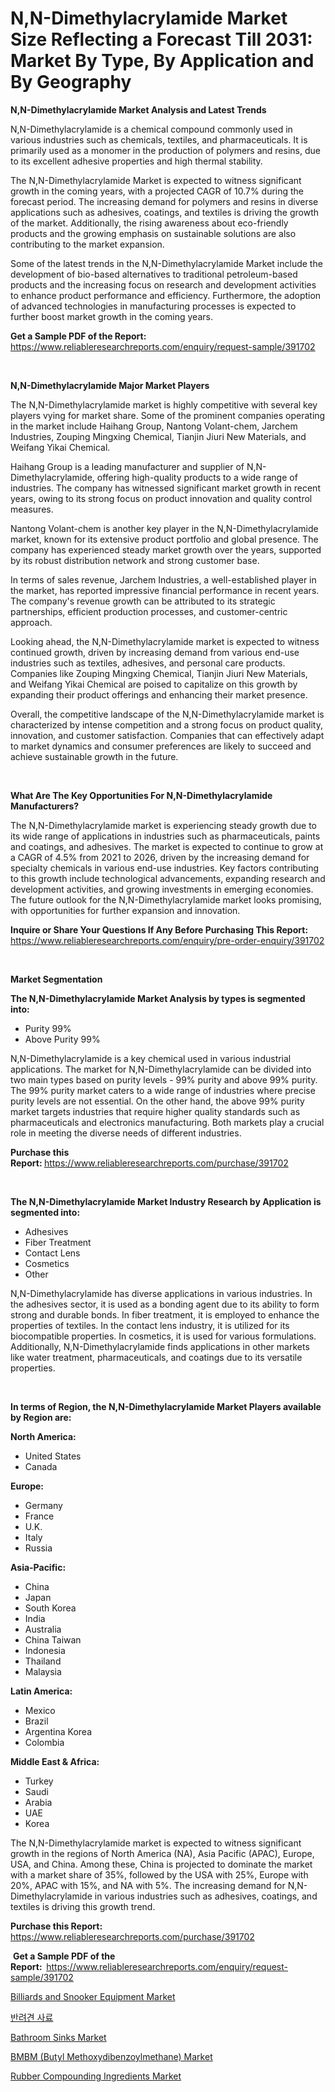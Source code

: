 <p><h1>N,N-Dimethylacrylamide Market Size Reflecting a Forecast Till 2031: Market By Type, By Application and By Geography</h1></p><p><strong>N,N-Dimethylacrylamide Market Analysis and Latest Trends</strong></p>
<p><p>N,N-Dimethylacrylamide is a chemical compound commonly used in various industries such as chemicals, textiles, and pharmaceuticals. It is primarily used as a monomer in the production of polymers and resins, due to its excellent adhesive properties and high thermal stability.</p><p>The N,N-Dimethylacrylamide Market is expected to witness significant growth in the coming years, with a projected CAGR of 10.7% during the forecast period. The increasing demand for polymers and resins in diverse applications such as adhesives, coatings, and textiles is driving the growth of the market. Additionally, the rising awareness about eco-friendly products and the growing emphasis on sustainable solutions are also contributing to the market expansion.</p><p>Some of the latest trends in the N,N-Dimethylacrylamide Market include the development of bio-based alternatives to traditional petroleum-based products and the increasing focus on research and development activities to enhance product performance and efficiency. Furthermore, the adoption of advanced technologies in manufacturing processes is expected to further boost market growth in the coming years.</p></p>
<p><strong>Get a Sample PDF of the Report:&nbsp;</strong> <a href="https://www.reliableresearchreports.com/enquiry/request-sample/391702">https://www.reliableresearchreports.com/enquiry/request-sample/391702</a></p>
<p>&nbsp;</p>
<p><strong>N,N-Dimethylacrylamide Major Market Players</strong></p>
<p><p>The N,N-Dimethylacrylamide market is highly competitive with several key players vying for market share. Some of the prominent companies operating in the market include Haihang Group, Nantong Volant-chem, Jarchem Industries, Zouping Mingxing Chemical, Tianjin Jiuri New Materials, and Weifang Yikai Chemical.</p><p>Haihang Group is a leading manufacturer and supplier of N,N-Dimethylacrylamide, offering high-quality products to a wide range of industries. The company has witnessed significant market growth in recent years, owing to its strong focus on product innovation and quality control measures.</p><p>Nantong Volant-chem is another key player in the N,N-Dimethylacrylamide market, known for its extensive product portfolio and global presence. The company has experienced steady market growth over the years, supported by its robust distribution network and strong customer base.</p><p>In terms of sales revenue, Jarchem Industries, a well-established player in the market, has reported impressive financial performance in recent years. The company's revenue growth can be attributed to its strategic partnerships, efficient production processes, and customer-centric approach.</p><p>Looking ahead, the N,N-Dimethylacrylamide market is expected to witness continued growth, driven by increasing demand from various end-use industries such as textiles, adhesives, and personal care products. Companies like Zouping Mingxing Chemical, Tianjin Jiuri New Materials, and Weifang Yikai Chemical are poised to capitalize on this growth by expanding their product offerings and enhancing their market presence.</p><p>Overall, the competitive landscape of the N,N-Dimethylacrylamide market is characterized by intense competition and a strong focus on product quality, innovation, and customer satisfaction. Companies that can effectively adapt to market dynamics and consumer preferences are likely to succeed and achieve sustainable growth in the future.</p></p>
<p>&nbsp;</p>
<p><strong>What Are The Key Opportunities For N,N-Dimethylacrylamide Manufacturers?</strong></p>
<p><p>The N,N-Dimethylacrylamide market is experiencing steady growth due to its wide range of applications in industries such as pharmaceuticals, paints and coatings, and adhesives. The market is expected to continue to grow at a CAGR of 4.5% from 2021 to 2026, driven by the increasing demand for specialty chemicals in various end-use industries. Key factors contributing to this growth include technological advancements, expanding research and development activities, and growing investments in emerging economies. The future outlook for the N,N-Dimethylacrylamide market looks promising, with opportunities for further expansion and innovation.</p></p>
<p><strong>Inquire or Share Your Questions If Any Before Purchasing This Report:</strong> <a href="https://www.reliableresearchreports.com/enquiry/pre-order-enquiry/391702">https://www.reliableresearchreports.com/enquiry/pre-order-enquiry/391702</a></p>
<p>&nbsp;</p>
<p><strong>Market Segmentation</strong></p>
<p><strong>The N,N-Dimethylacrylamide Market Analysis by types is segmented into:</strong></p>
<p><ul><li>Purity 99%</li><li>Above Purity 99%</li></ul></p>
<p><p>N,N-Dimethylacrylamide is a key chemical used in various industrial applications. The market for N,N-Dimethylacrylamide can be divided into two main types based on purity levels - 99% purity and above 99% purity. The 99% purity market caters to a wide range of industries where precise purity levels are not essential. On the other hand, the above 99% purity market targets industries that require higher quality standards such as pharmaceuticals and electronics manufacturing. Both markets play a crucial role in meeting the diverse needs of different industries.</p></p>
<p><strong>Purchase this Report:&nbsp;</strong><a href="https://www.reliableresearchreports.com/purchase/391702">https://www.reliableresearchreports.com/purchase/391702</a></p>
<p>&nbsp;</p>
<p><strong>The N,N-Dimethylacrylamide Market Industry Research by Application is segmented into:</strong></p>
<p><ul><li>Adhesives</li><li>Fiber Treatment</li><li>Contact Lens</li><li>Cosmetics</li><li>Other</li></ul></p>
<p><p>N,N-Dimethylacrylamide has diverse applications in various industries. In the adhesives sector, it is used as a bonding agent due to its ability to form strong and durable bonds. In fiber treatment, it is employed to enhance the properties of textiles. In the contact lens industry, it is utilized for its biocompatible properties. In cosmetics, it is used for various formulations. Additionally, N,N-Dimethylacrylamide finds applications in other markets like water treatment, pharmaceuticals, and coatings due to its versatile properties.</p></p>
<p>&nbsp;</p>
<p><strong>In terms of Region, the N,N-Dimethylacrylamide Market Players available by Region are:</strong></p>
<p>
    <p> <strong> North America: </strong>
        <ul>
            <li>United States</li>
            <li>Canada</li>
        </ul>
        </p> 
    <p> <strong> Europe: </strong>
        <ul>
            <li>Germany</li>
            <li>France</li>
            <li>U.K.</li>
            <li>Italy</li>
            <li>Russia</li>
        </ul>
        </p> 
    <p> <strong> Asia-Pacific: </strong>
        <ul>
            <li>China</li>
            <li>Japan</li>
            <li>South Korea</li>
            <li>India</li>
            <li>Australia</li>
            <li>China Taiwan</li>
            <li>Indonesia</li>
            <li>Thailand</li>
            <li>Malaysia</li>
        </ul>
        </p> 
    <p> <strong> Latin America: </strong>
        <ul>
            <li>Mexico</li>
            <li>Brazil</li>
            <li>Argentina Korea</li>
            <li>Colombia</li>
        </ul>
        </p> 
    <p> <strong> Middle East & Africa: </strong>
        <ul>
            <li>Turkey</li>
            <li>Saudi</li>
            <li>Arabia</li>
            <li>UAE</li>
            <li>Korea</li>
        </ul>
    </p>
    </p>
<p><p>The N,N-Dimethylacrylamide market is expected to witness significant growth in the regions of North America (NA), Asia Pacific (APAC), Europe, USA, and China. Among these, China is projected to dominate the market with a market share of 35%, followed by the USA with 25%, Europe with 20%, APAC with 15%, and NA with 5%. The increasing demand for N,N-Dimethylacrylamide in various industries such as adhesives, coatings, and textiles is driving this growth trend.</p></p>
<p><strong>Purchase this Report: </strong><a href="https://www.reliableresearchreports.com/purchase/391702">https://www.reliableresearchreports.com/purchase/391702</a></p>
<p>&nbsp;<strong>Get a Sample PDF of the Report:&nbsp;&nbsp;</strong><a href="https://www.reliableresearchreports.com/enquiry/request-sample/391702">https://www.reliableresearchreports.com/enquiry/request-sample/391702</a></p>
<p><strong></strong></p>
<p><p><a href="https://view.publitas.com/reportprime-1/billiards-and-snooker-equipment-market-size-evaluating-its-market-trends-growth-and-projections-2024-2031/">Billiards and Snooker Equipment Market</a></p><p><a href="https://medium.com/@fredheaney89056/%EA%B0%9C-%EC%82%AC%EB%A3%8C-%EC%8B%9C%EC%9E%A5-%EA%B2%BD%EC%9F%81-%EB%B6%84%EC%84%9D-%EC%8B%9C%EC%9E%A5-%EB%8F%99%ED%96%A5-%EB%B0%8F-2031%EB%85%84%EA%B9%8C%EC%A7%80%EC%9D%98-%EC%98%88%EC%B8%A1-9990dd574be1">반려견 사료</a></p><p><a href="https://view.publitas.com/reportprime-1/bathroom-sinks-market-analysis-examines-its-scope-on-growth-opportunities-and-forecasted-trends-spanning-from-2024-to-2031/">Bathroom Sinks Market</a></p><p><a href="https://cautious-neon-760.notion.site/BMBM-Butyl-Methoxydibenzoylmethane-Market-Provides-a-Comprehensive-Analysis-Including-a-Macro-Over-b4c3194e76f2470597f4ef0107cd62fb">BMBM (Butyl Methoxydibenzoylmethane) Market</a></p><p><a href="https://spotless-saver-8fd.notion.site/Rubber-Compounding-Ingredients-Market-Research-Report-The-Key-To-Successful-Business-Strategy-Forec-1c129408d62848cc87507fc7a6b57fd5">Rubber Compounding Ingredients Market</a></p></p>
